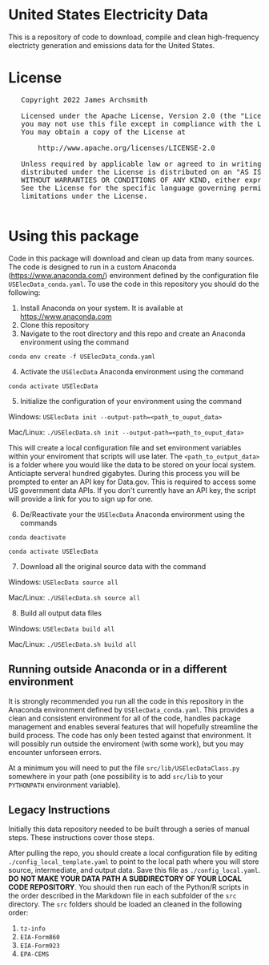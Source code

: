 # United States Electricity Data

This is a repository of code to download, compile and clean high-frequency electricty generation and emissions data for the United States. 

# License

<pre>
   Copyright 2022 James Archsmith

   Licensed under the Apache License, Version 2.0 (the "License");
   you may not use this file except in compliance with the License.
   You may obtain a copy of the License at

       http://www.apache.org/licenses/LICENSE-2.0

   Unless required by applicable law or agreed to in writing, software
   distributed under the License is distributed on an "AS IS" BASIS,
   WITHOUT WARRANTIES OR CONDITIONS OF ANY KIND, either express or implied.
   See the License for the specific language governing permissions and
   limitations under the License.
 </pre>
 
# Using this package

Code in this package will download and clean up data from many sources. The code is designed to run in a custom Anaconda (<https://www.anaconda.com/>) environment defined by the configuration file `USElecData_conda.yaml`. To use the code in this repository you should do the following:
1. Install Anaconda on your system. It is available at <https://www.anaconda.com>
2. Clone this repository
3. Navigate to the root directory and this repo and create an Anaconda environment using the command 

`conda env create -f USElecData_conda.yaml`

4. Activate the `USElecData` Anaconda environment using the command 

`conda activate USElecData`

5. Initialize the configuration of your environment using the command 

Windows: `USElecData init --output-path=<path_to_ouput_data>` 

Mac/Linux: `./USElecData.sh init --output-path=<path_to_ouput_data>` 

This will create a local configuration file and set environment variables within your enviroment that scripts will use later. The `<path_to_output_data>` is a folder where you would like the data to be stored on your local system. Anticiapte serveral hundred gigabytes. During this process you will be prompted to enter an API key for Data.gov. This is required to access some US government data APIs. If you don't currently have an API key, the script will provide a link for you to sign up for one. 

6. De/Reactivate your the `USElecData` Anaconda environment using the commands 

`conda deactivate`

`conda activate USElecData`

7. Download all the original source data with the command

Windows: `USElecData source all`

Mac/Linux:  `./USElecData.sh source all`

8. Build all output data files

Windows: `USElecData build all`

Mac/Linux:  `./USElecData.sh build all`

## Running outside Anaconda or in a different environment

It is strongly recommended you run all the code in this repository in the Anaconda environment defined by `USElecData_conda.yaml`. This provides a clean and consistent environment for all of the code, handles package management and enables several features that will hopefully streamline the build process. The code has only been tested against that environment. It will possibly run outside the enviroment (with some work), but you may encounter unforseen errors. 

At a minimum you will need to put the file `src/lib/USElecDataClass.py` somewhere in your path (one possibility is to add `src/lib` to your `PYTHONPATH` environment variable). 

## Legacy Instructions

Initially this data repository needed to be built through a series of manual steps. These instructions cover those steps. 

After pulling the repo, you should create a local configuration file by editing `./config_local_template.yaml` to point to the local path where you will store source, intermediate, and output data. Save this file as `./config_local.yaml`. **DO NOT MAKE YOUR DATA PATH A SUBDIRECTORY OF YOUR LOCAL CODE REPOSITORY**. You should then run each of the Python/R scripts in the order described in the Markdown file in each subfolder of the `src` directory. The `src` folders should be loaded an cleaned in the following order:
 1. `tz-info`
 2. `EIA-Form860`
 3. `EIA-Form923`
 4. `EPA-CEMS`


